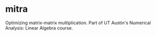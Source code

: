 # mitra
Optimizing matrix-matrix multiplication. Part of UT Austin's Numerical Analysis: Linear Algebra course. 
